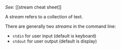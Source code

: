 *See:* [[stream cheat sheet]]

A *stream* refers to a collection of text. 

There are generally two *streams* in the command line: 
- `stdin` for user input (default is keyboard)
- `stdout` for user output (default is display)